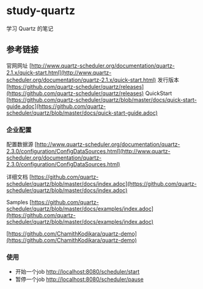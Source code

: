 # study-quartz  #
学习 Quartz 的笔记

## 参考链接 ##

官网网址 [http://www.quartz-scheduler.org/documentation/quartz-2.1.x/quick-start.html](http://www.quartz-scheduler.org/documentation/quartz-2.1.x/quick-start.html)
发行版本 [https://github.com/quartz-scheduler/quartz/releases](https://github.com/quartz-scheduler/quartz/releases)
QuickStart [https://github.com/quartz-scheduler/quartz/blob/master/docs/quick-start-guide.adoc](https://github.com/quartz-scheduler/quartz/blob/master/docs/quick-start-guide.adoc)

### 企业配置 ###
配置数据源 [http://www.quartz-scheduler.org/documentation/quartz-2.3.0/configuration/ConfigDataSources.html](http://www.quartz-scheduler.org/documentation/quartz-2.3.0/configuration/ConfigDataSources.html)

详细文档 [https://github.com/quartz-scheduler/quartz/blob/master/docs/index.adoc](https://github.com/quartz-scheduler/quartz/blob/master/docs/index.adoc)

Samples [https://github.com/quartz-scheduler/quartz/blob/master/docs/examples/index.adoc](https://github.com/quartz-scheduler/quartz/blob/master/docs/examples/index.adoc)

[https://github.com/ChamithKodikara/quartz-demo](https://github.com/ChamithKodikara/quartz-demo)


### 使用 ###
- 开始一个job [http://localhost:8080/scheduler/start](http://localhost:8080/scheduler/start)
- 暂停一个job [http://localhost:8080/scheduler/pause](http://localhost:8080/scheduler/pause)